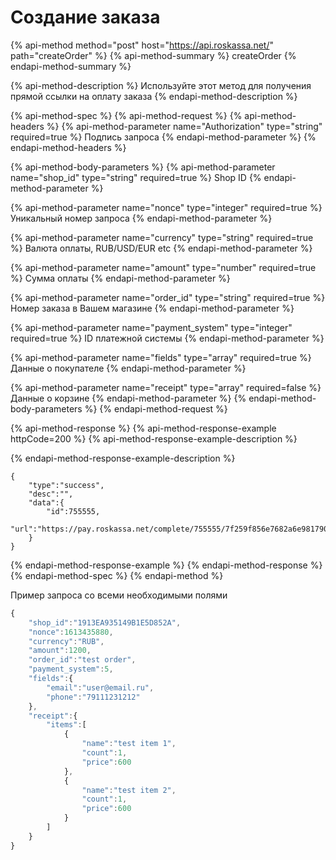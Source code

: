 # Создание заказа

{% api-method method="post" host="https://api.roskassa.net/" path="createOrder" %}
{% api-method-summary %}
createOrder
{% endapi-method-summary %}

{% api-method-description %}
Используйте этот метод для получения прямой ссылки на оплату заказа
{% endapi-method-description %}

{% api-method-spec %}
{% api-method-request %}
{% api-method-headers %}
{% api-method-parameter name="Authorization" type="string" required=true %}
Подпись запроса
{% endapi-method-parameter %}
{% endapi-method-headers %}

{% api-method-body-parameters %}
{% api-method-parameter name="shop\_id" type="string" required=true %}
Shop ID
{% endapi-method-parameter %}

{% api-method-parameter name="nonce" type="integer" required=true %}
Уникальный номер запроса
{% endapi-method-parameter %}

{% api-method-parameter name="currency" type="string" required=true %}
Валюта оплаты, RUB/USD/EUR etc
{% endapi-method-parameter %}

{% api-method-parameter name="amount" type="number" required=true %}
Сумма оплаты
{% endapi-method-parameter %}

{% api-method-parameter name="order\_id" type="string" required=true %}
Номер заказа в Вашем магазине
{% endapi-method-parameter %}

{% api-method-parameter name="payment\_system" type="integer" required=true %}
ID платежной системы
{% endapi-method-parameter %}

{% api-method-parameter name="fields" type="array" required=true %}
Данные о покупателе
{% endapi-method-parameter %}

{% api-method-parameter name="receipt" type="array" required=false %}
Данные о корзине
{% endapi-method-parameter %}
{% endapi-method-body-parameters %}
{% endapi-method-request %}

{% api-method-response %}
{% api-method-response-example httpCode=200 %}
{% api-method-response-example-description %}

{% endapi-method-response-example-description %}

```
{
    "type":"success",
    "desc":"",
    "data":{
        "id":755555,
        "url":"https://pay.roskassa.net/complete/755555/7f259f856e7682a6e98179036a623696/"
    }
}
```
{% endapi-method-response-example %}
{% endapi-method-response %}
{% endapi-method-spec %}
{% endapi-method %}

Пример запроса со всеми необходимыми полями

```javascript
{
    "shop_id":"1913EA935149B1E5D852A",
    "nonce":1613435880,
    "currency":"RUB",
    "amount":1200,
    "order_id":"test order",
    "payment_system":5,
    "fields":{
        "email":"user@email.ru",
        "phone":"79111231212"
    },
    "receipt":{
        "items":[
            {
                "name":"test item 1",
                "count":1,
                "price":600
            },
            {
                "name":"test item 2",
                "count":1,
                "price":600
            }
        ]
    }
}
```

